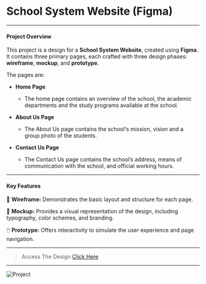 # School System Website (Figma)
------------- 
#### Project Overview
This project is a design for a **School System Website**, created using **Figma**. It contains three primary pages, each crafted with three design phases: **wireframe**, **mockup**, and **prototype**.

The pages are:

- **Home Page**
  - The home page contains an overview of the school, the academic departments and the study programs available at the school.


- **About Us Page**
  - The About Us page contains the school's mission, vision and a group photo of the students.


- **Contact Us Page**
  - The Contact Us page contains the school’s address, means of communication with the school, and official working hours.
-------------
#### Key Features

📄 **Wireframe:** Demonstrates the basic layout and structure for each page.

🎨 **Mockup:** Provides a visual representation of the design, including typography, color schemes, and branding.

🖱️ **Prototype:** Offers interactivity to simulate the user experience and page navigation.

-------------
>Access The Design
[Click Here](https://www.figma.com/design/uikbr2S60rrk3fhOJ2wJO5/School-System-Website?m=auto&t=MgDfDGwm9qb9VigA-6)

-------------
![Project](https://drive.google.com/uc?export=view&id=1rOyZvtM2YMcBA3zMv3O3Qzbhs1U1lKyf)
